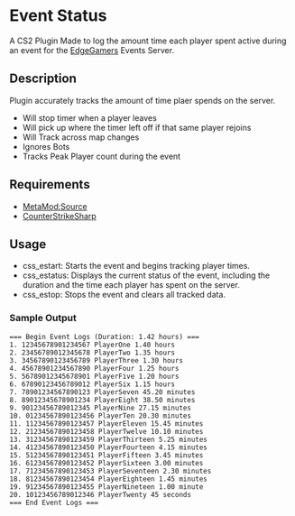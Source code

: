 # Event Status
A CS2 Plugin Made to log the amount time each player spent active during an event for the [EdgeGamers](EdgeGamers.Com) Events Server.
## Description
Plugin accurately tracks the amount of time plaer spends on the server.
- Will stop timer when a player leaves
- Will pick up where the timer left off if that same player rejoins
- Will Track across map changes
- Ignores Bots
- Tracks Peak Player count during the event
## Requirements
- [MetaMod:Source](https://github.com/alliedmodders/metamod-source/)
- [CounterStrikeSharp](https://github.com/roflmuffin/CounterStrikeSharp)
## Usage
- css_estart: Starts the event and begins tracking player times.
- css_estatus: Displays the current status of the event, including the duration and the time each player has spent on the server.
- css_estop: Stops the event and clears all tracked data.
### Sample Output
```
=== Begin Event Logs (Duration: 1.42 hours) ===
1. 12345678901234567 PlayerOne 1.40 hours
2. 23456789012345678 PlayerTwo 1.35 hours
3. 34567890123456789 PlayerThree 1.30 hours
4. 45678901234567890 PlayerFour 1.25 hours
5. 56789012345678901 PlayerFive 1.20 hours
6. 67890123456789012 PlayerSix 1.15 hours
7. 78901234567890123 PlayerSeven 45.20 minutes
8. 89012345678901234 PlayerEight 38.50 minutes
9. 90123456789012345 PlayerNine 27.15 minutes
10. 01234567890123456 PlayerTen 20.30 minutes
11. 11234567890123457 PlayerEleven 15.45 minutes
12. 21234567890123458 PlayerTwelve 10.10 minutes
13. 31234567890123459 PlayerThirteen 5.25 minutes
14. 41234567890123450 PlayerFourteen 4.15 minutes
15. 51234567890123451 PlayerFifteen 3.45 minutes
16. 61234567890123452 PlayerSixteen 3.00 minutes
17. 71234567890123453 PlayerSeventeen 2.30 minutes
18. 81234567890123454 PlayerEighteen 1.45 minutes
19. 91234567890123455 PlayerNineteen 1.00 minute
20. 10123456789012346 PlayerTwenty 45 seconds
=== End Event Logs ===
```
